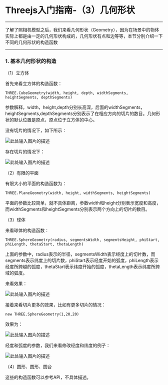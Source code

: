 # Threejs入门指南-（3）几何形状

------

了解了照相机模型之后，我们来看几何形状（Geometry），因为在场景中的物体实际上都是由一定的几何形状构成的，几何形状有点和边等等，本节分别介绍一下不同的几何形状的构造函数

------


### 1. 基本几何形状的构造

（1）立方体

首先来看立方体的构造函数：

    THREE.CubeGeometry(width, height, depth, widthSegments, heightSegments, depthSegments)

参数解释，width，height,depth分别长高深，后面的widthSegments，heightSegments,depthSegments分别表示了在相应方向的切片的数目。几何形状的默认位置是原点，原点位于立方体的中心。

没有切片的情况下，如下所示：

![此处输入图片的描述][1]

存在切片的情况下：

![此处输入图片的描述][2]

（2）有限的平面

有限大小的平面的构造函数为：

    THREE.PlaneGeometry(width, height, widthSegments, heightSegments)

平面的参数比较简单，就不具体距离，参数width和height分别表示宽度和高度，而widthSegments和heightSegments分别表示两个方向上的切片的数目。

（3）球体

来看球体的构造函数：

    THREE.SphereGeometry(radius, segmentsWidth, segmentsHeight, phiStart, phiLength, thetaStart, thetaLength)

上面的参数中，radius表示的半径，segmentsWidth表示经度上的切片数，而segments表示纬度上的切片数，phiStart表示经度开始的弧度，phiLength表示经度所跨越的弧度，thetaStart表示纬度开始的弧度，thetaLength表示纬度所跨域的弧度。

来看效果：

![此处输入图片的描述][3]

接着来看切片更多的效果，比如有更多切片的情况：

    new THREE.SphereGeometry(1,20,20)

效果为：

![此处输入图片的描述][4]

经度和弧度的参数，我们来看修改经度和纬度的例子：

![此处输入图片的描述][5]

（4）圆形、圆形、圆台

这些的构造函数可以参考API，不具体描述。

  [1]: https://github.com/forthealllight/learn-threejs/blob/master/images/geo1.png
  [2]: https://github.com/forthealllight/learn-threejs/blob/master/images/geo2.png
  [3]: https://github.com/forthealllight/learn-threejs/blob/master/images/geo3.png
  [4]: https://github.com/forthealllight/learn-threejs/blob/master/images/geo4.png
  [5]: https://github.com/forthealllight/learn-threejs/blob/master/images/geo5.png
